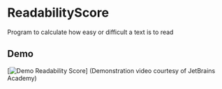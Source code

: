 # ReadabilityScore
Program to calculate how easy or difficult a text is to read

## Demo

[![Demo Readability Score](https://j.gifs.com/zvGr6Y.gif)]
(Demonstration video courtesy of JetBrains Academy)
